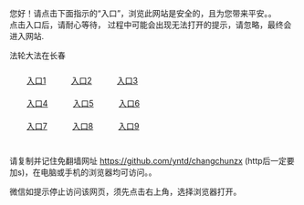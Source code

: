 您好！请点击下面指示的“入口”，浏览此网站是安全的，且为您带来平安。。 <br/>
点击入口后，请耐心等待， 过程中可能会出现无法打开的提示，请忽略，最终会进入网站. </br>

法轮大法在长春<br/>
<div style="padding:10px"><a style="margin:20px" target="_blank" href="https://dp08bqem82jmx.cloudfront.net/2Qpsp?rkwymayv" id="ccLink1" rel="nofollow">入口1</a> <a target="_blank" style="margin:20px" href="https://d3kckg4p5z9t6h.cloudfront.net/2Qpsp?blzhj" id="ccLink2" rel="nofollow">入口2</a> <a style="margin:20px" target="_blank" href="https://dfgk2z08yingf.cloudfront.net/2Qpsp?pcnhlkk" id="ccLink3" rel="nofollow">入口3</a></div>

<div style="padding:10px" ><a style="margin:20px" target="_blank" href="https://dp08bqem82jmx.cloudfront.net/2Qpsp?rkwymayv" id="ccLink4" rel="nofollow">入口4</a> <a style="margin:20px" href="https://d3kckg4p5z9t6h.cloudfront.net/2Qpsp?blzhj" target="_blank" id="ccLink5" rel="nofollow">入口5</a> <a style="margin:20px" href="https://dfgk2z08yingf.cloudfront.net/2Qpsp?pcnhlkk" target="_blank" id="ccLink6" rel="nofollow">入口6</a></div>

<div style="padding:10px"><a style="margin:20px" target="_blank" href="https://dp08bqem82jmx.cloudfront.net/2Qpsp?rkwymayv" id="ccLink7" rel="nofollow">入口7</a> <a style="margin:20px" href="https://d3kckg4p5z9t6h.cloudfront.net/2Qpsp?blzhj" target="_blank" id="ccLink8" rel="nofollow">入口8</a> <a style="margin:20px" target="_blank" href="https://dfgk2z08yingf.cloudfront.net/2Qpsp?pcnhlkk" id="ccLink9" rel="nofollow">入口9</a></div>

<br/>



请复制并记住免翻墙网址 https://github.com/yntd/changchunzx (http后一定要加s)，在电脑或手机的浏览器均可访问。。<br/>

微信如提示停止访问该网页，须先点击右上角，选择浏览器打开。
